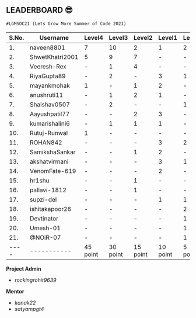 ## LEADERBOARD 😎
```
#LGMSOC21 (Lets Grow More Summer of Code 2021)
```

| S.No. | Username           |  Level4  |  Level3  |  Level2  |  Level1  |  Level0  | Score |
| ----  | -----------        | -------- | -------- | -------- | -------- | -------- |-------|
| 1.    | naveen8801         |     7    |    10    |     2    |    1     |     2    | 665   |
| 2.    | ShwetKhatri2001    |     5    |    9     |     7    |    -     |     -    | 600   |
| 3.    | Veeresh-Rex        |     -    |    1     |     4    |    -     |     -    | 90    |
| 4.    | RiyaGupta89        |     -    |    2     |     -    |    3     |     1    | 95    |
| 5.    | mayankmohak        |     1    |    -     |     1    |    2     |     -    | 80    |
| 6.    | anushruti11        |     -    |    1     |     2    |    1     |     -    | 70    |
| 7.    | Shaishav0507       |     -    |    2     |     -    |    -     |     1    | 65    |
| 8.    | Aayushpatil77      |     -    |    -     |     2    |    3     |     -    | 60    |
| 9.    | kumarishalini6     |     -    |    1     |     1    |    1     |     -    | 55    |
| 10.   | Rutuj-Runwal       |     1    |    -     |     -    |    -     |     -    | 45    |
| 11.   | ROHAN842           |     -    |    -     |     -    |    3     |     2    | 40    |
| 12.   | SamikshaSankar     |     -    |    -     |     1    |    2     |     -    | 35    |
| 13.   | akshatvirmani      |     -    |    -     |     -    |    3     |     1    | 35    |
| 14.   | VenomFate-619      |     -    |    -     |     -    |    2     |     -    | 20    |
| 15.   | hr1shu             |     -    |    -     |     1    |    -     |     -    | 15    |
| 16.   | pallavi-1812       |     -    |    -     |     1    |    -     |     -    | 15    |
| 17.   | supzi-del          |     -    |    -     |     -    |    1     |     1    | 15    |
| 18.   | ishitakapoor26     |     -    |    -     |     -    |    -     |     2    | 10    |
| 19.   | Devtinator         |     -    |    -     |     -    |    -     |     1    | 5     |
| 20.   | Umesh-01           |     -    |    -     |     -    |    -     |     1    | 5     |
| 21.   | @NOiR-07           |     -    |    -     |     -    |    -     |     1    | 5     |
| ----  | -----------        | 45 point | 30 point | 15 point | 10 point |  5 point |-------|

**Project Admin** <br>
- _rockingrohit9639_ <br>

**Mentor** 
- _kanak22_ 
- _satyampgt4_
